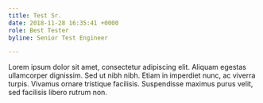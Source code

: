 ```yaml
---
title: Test Sr.
date: 2018-11-28 16:35:41 +0000
role: Best Tester
byline: Senior Test Engineer

---
```

Lorem ipsum dolor sit amet, consectetur adipiscing elit. Aliquam egestas ullamcorper dignissim. Sed ut nibh nibh. Etiam in imperdiet nunc, ac viverra turpis. Vivamus ornare tristique facilisis. Suspendisse maximus purus velit, sed facilisis libero rutrum non. 